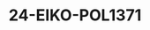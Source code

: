 ---
title: 24-EIKO-POL1371
image: /v1543919832/viterbo/24-EIKO-POL1371.jpg
brand: polignano
layout: vestito
---